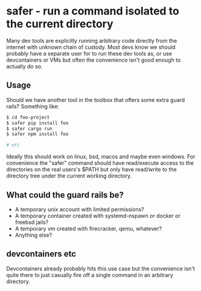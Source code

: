 # safer - run a command isolated to the current directory

Many dev tools are explicitly running arbitrary code directly from the internet with unknown chain of custody.
Most devs know we should probably have a separate user for to run these dev tools as, or use devcontainers or VMs but
often the convenience isn't good enough to actually do so.


## Usage
Should we have another tool in the toolbox that ofters some extra guard rails?
Something like:

```bash
$ cd foo-project
$ safer pip install foo
$ safer cargo run
$ safer npm install foo

# etc
```

Ideally this should work on linux, bsd, macos and maybe even windows.
For convenience the "safer" command should have read/execute access to the directories on the real users's $PATH
but only have read/write to the directory tree under the current working directory.

## What could the guard rails be?

* A temporary unix account with limited permissions?
* A temporary container created with systemd-nspawn or docker or freebsd jails?
* A temporary vm created with firecracker, qemu, whatever?
* Anything else?

## devcontainers etc

Devcontainers already probably hits this use case but the convenience isn't quite there to just casually fire off a single command in an arbitrary directory.
